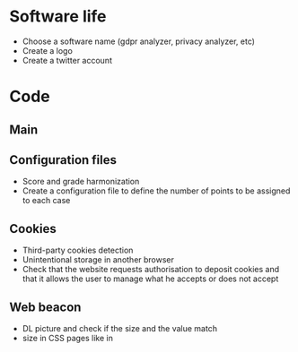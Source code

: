 # Software life

* Choose a software name (gdpr analyzer, privacy analyzer, etc)
* Create a logo
* Create a twitter account

# Code

## Main



## Configuration files

* Score and grade harmonization
* Create a configuration file to define the number of points to be assigned to each case

## Cookies

* Third-party cookies detection
* Unintentional storage in another browser
* Check that the website requests authorisation to deposit cookies and that it allows the user to manage what he accepts or does not accept

## Web beacon
* DL picture and check if the size and the value match
* size in CSS pages like in <style/>

## Transmission security


# Distribution

* Put the software in a package manager (*pip*, *snap*, etc)
* Create a website to allow the use of the software directly on it, without any installation
* Create a website to allow the download of the software on the different platforms

# Scientific contributions

* End-of-study project report (updated over time)
* *Misc* and/or *GNU/Linux Magazine* publication
